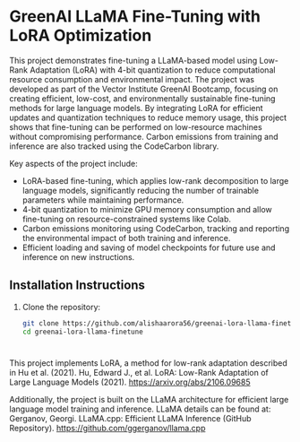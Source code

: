 # GreenAI LLaMA Fine-Tuning with LoRA Optimization

This project demonstrates fine-tuning a LLaMA-based model using Low-Rank Adaptation (LoRA) with 4-bit quantization to reduce computational resource consumption and environmental impact. The project was developed as part of the Vector Institute GreenAI Bootcamp, focusing on creating efficient, low-cost, and environmentally sustainable fine-tuning methods for large language models. By integrating LoRA for efficient updates and quantization techniques to reduce memory usage, this project shows that fine-tuning can be performed on low-resource machines without compromising performance. Carbon emissions from training and inference are also tracked using the CodeCarbon library.

Key aspects of the project include:
- LoRA-based fine-tuning, which applies low-rank decomposition to large language models, significantly reducing the number of trainable parameters while maintaining performance.
- 4-bit quantization to minimize GPU memory consumption and allow fine-tuning on resource-constrained systems like Colab.
- Carbon emissions monitoring using CodeCarbon, tracking and reporting the environmental impact of both training and inference.
- Efficient loading and saving of model checkpoints for future use and inference on new instructions.

## Installation Instructions

1. Clone the repository:
   ```bash
   git clone https://github.com/alishaarora56/greenai-lora-llama-finetune.git
   cd greenai-lora-llama-finetune

# 
This project implements LoRA, a method for low-rank adaptation described in Hu et al. (2021).
Hu, Edward J., et al. LoRA: Low-Rank Adaptation of Large Language Models (2021). https://arxiv.org/abs/2106.09685

Additionally, the project is built on the LLaMA architecture for efficient large language model training and inference. LLaMA details can be found at: Gerganov, Georgi. LLaMA.cpp: Efficient LLaMA Inference (GitHub Repository). https://github.com/ggerganov/llama.cpp
